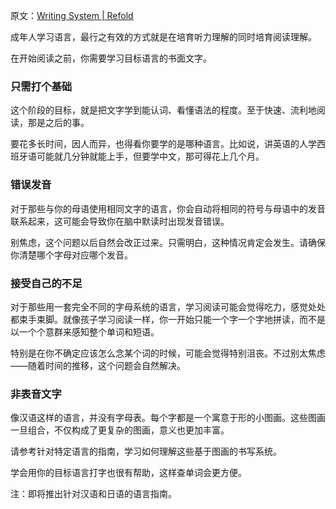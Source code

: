 原文：[Writing System | Refold](https://refold.la/roadmap/stage-1/b/writing-system)

成年人学习语言，最行之有效的方式就是在培育听力理解的同时培育阅读理解。

在开始阅读之前，你需要学习目标语言的书面文字。

### 只需打个基础

这个阶段的目标，就是把文字学到能认词、看懂语法的程度。至于快速、流利地阅读，那是之后的事。

要花多长时间，因人而异，也得看你要学的是哪种语言。比如说，讲英语的人学西班牙语可能就几分钟就能上手，但要学中文，那可得花上几个月。

### 错误发音

对于那些与你的母语使用相同文字的语言，你会自动将相同的符号与母语中的发音联系起来，这可能会导致你在脑中默读时出现发音错误。

别焦虑，这个问题以后自然会改正过来。只需明白，这种情况肯定会发生。请确保你清楚哪个字母对应哪个发音。

### 接受自己的不足

对于那些用一套完全不同的字母系统的语言，学习阅读可能会觉得吃力，感觉处处都束手束脚。就像孩子学习阅读一样，你一开始只能一个字一个字地拼读，而不是以一个个意群来感知整个单词和短语。

特别是在你不确定应该怎么念某个词的时候，可能会觉得特别沮丧。不过别太焦虑——随着时间的推移，这个问题会自然解决。

### 非表音文字

像汉语这样的语言，并没有字母表。每个字都是一个寓意于形的小图画。这些图画一旦组合，不仅构成了更复杂的图画，意义也更加丰富。

请参考针对特定语言的指南，学习如何理解这些基于图画的书写系统。

学会用你的目标语言打字也很有帮助，这样查单词会更方便。

注：即将推出针对汉语和日语的语言指南。